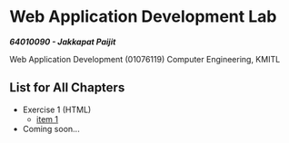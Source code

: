 # Web Application Development Lab

***64010090 - Jakkapat Paijit*** 

Web Application Development (01076119) Computer Engineering, KMITL<br>

## List for All Chapters
+ Exercise 1 (HTML)
  - <a href="./exercise-01">item 1<a/>
+ Coming soon...
